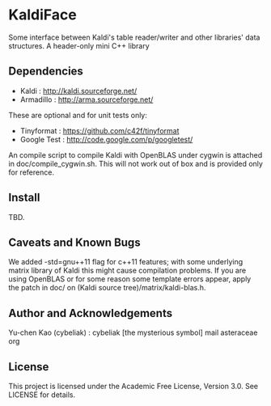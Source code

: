 KaldiFace
=====

Some interface between Kaldi's table reader/writer and other libraries' data structures.
A header-only mini C++ library

Dependencies
-----

* Kaldi : http://kaldi.sourceforge.net/
* Armadillo : http://arma.sourceforge.net/

These are optional and for unit tests only:

* Tinyformat : https://github.com/c42f/tinyformat
* Google Test : http://code.google.com/p/googletest/

An compile script to compile Kaldi with OpenBLAS under cygwin is attached in doc/compile\_cygwin.sh. This will not work out of box and is provided only for reference.

Install
-----
TBD.

Caveats and Known Bugs
-----
We added -std=gnu++11 flag for c++11 features; with some underlying matrix library of Kaldi this might cause compilation problems. If you are using OpenBLAS or for some reason some template errors appear, apply the patch in doc/ on (Kaldi source tree)/matrix/kaldi-blas.h.

Author and Acknowledgements
-----
Yu-chen Kao (cybeliak) : cybeliak [the mysterious symbol] mail asteraceae org

License
-----
This project is licensed under the Academic Free License, Version 3.0.
See LICENSE for details.
